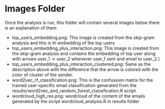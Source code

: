 # Images Folder
Once the analysis is run, this folder will contain several images below there is an explanation of them
- top_users_embedding.png: This image is created from the skip-gram analysis and this is th embedding of the top users
- top_users_embedding_plus_interaction.png: This image is created from the skip-gram analysis and contains the embedding of top user along with arrows user_1 -> user_2 whenever user_1 sent and email to user_2.\
- top_users_embedding_plus_interaction_clustered.png: Same as the description above with the difference that the arrow is colored with the color of cluster of the sender.
- word2vec_rf_classification.png: This is the confussion matrix for the trained user-specific email classification generated from the results/word2vec_and_random_forest_classification.R script
- wordcloud_high_res.png: wordcloud of the content of the emails generated by the script wordcloud_analysis.R in results folder
